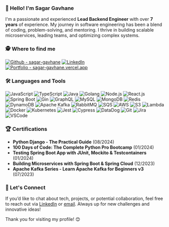 ### 👋 Hello! I'm Sagar Gavhane

I'm a passionate and experienced **Lead Backend Engineer** with over **7 years** of experience. My journey in software engineering has been a blend of coding, problem-solving, and mentoring. I thrive in building scalable microservices, leading teams, and optimizing complex systems.

### 🕵️ Where to find me

[![Github - sagar-gavhane](https://img.shields.io/static/v1?label=Github&message=sagar-gavhane&color=2ea44f&style=for-the-badge&logo=github)](https://github.com/sagar-gavhane)
[![LinkedIn](https://img.shields.io/static/v1?label=LinkedIn&message=sagar-gavhane&color=0077B5&style=for-the-badge&logo=linkedin)](https://www.linkedin.com/in/sagar-gavhane)
[![Portfolio - sagar-gavhane.vercel.app](https://img.shields.io/static/v1?label=Portfolio&message=sagar-gavhane.vercel.app&color=important&style=for-the-badge&logo=web)](mailto:sgavhane70@gmail.com)

### 🛠️ Languages and Tools

![JavaScript](https://img.shields.io/badge/JavaScript-323330?style=for-the-badge&logo=javascript&logoColor=F7DF1E)
![TypeScript](https://img.shields.io/badge/TypeScript-007ACC?style=for-the-badge&logo=typescript&logoColor=white)
![Java](https://img.shields.io/badge/Java-ED8B00?style=for-the-badge&logo=java&logoColor=white)
![Golang](https://img.shields.io/badge/Go-00ADD8?style=for-the-badge&logo=go&logoColor=white) 
![Node.js](https://img.shields.io/badge/Node.js-339933?style=for-the-badge&logo=nodedotjs&logoColor=white)
![React.js](https://img.shields.io/badge/React-20232A?style=for-the-badge&logo=react&logoColor=61DAFB)
![Spring Boot](https://img.shields.io/badge/Spring%20Boot-6DB33F?style=for-the-badge&logo=springboot&logoColor=white)
![Gin](https://img.shields.io/badge/Gin-00ADD8?style=for-the-badge&logo=go&logoColor=white)
![GraphQL](https://img.shields.io/badge/GraphQL-E10098?style=for-the-badge&logo=graphql&logoColor=white)
![MySQL](https://img.shields.io/badge/MySQL-00000F?style=for-the-badge&logo=mysql&logoColor=white)
![MongoDB](https://img.shields.io/badge/MongoDB-4EA94B?style=for-the-badge&logo=mongodb&logoColor=white)
![Redis](https://img.shields.io/badge/Redis-DC382D?style=for-the-badge&logo=redis&logoColor=white)
![DynamoDB](https://img.shields.io/badge/DynamoDB-4053D6?style=for-the-badge&logo=amazon-dynamodb&logoColor=white)
![Apache Kafka](https://img.shields.io/badge/Apache%20Kafka-231F20?style=for-the-badge&logo=apache-kafka&logoColor=white)
![RabbitMQ](https://img.shields.io/badge/RabbitMQ-FF6600?style=for-the-badge&logo=rabbitmq&logoColor=white)
![SQS](https://img.shields.io/badge/Amazon%20SQS-232F3E?style=for-the-badge&logo=amazon-sqs&logoColor=white)
![AWS](https://img.shields.io/badge/AWS-232F3E?style=for-the-badge&logo=amazon-aws&logoColor=white)
![S3](https://img.shields.io/badge/Amazon%20S3-569A31?style=for-the-badge&logo=amazon-s3&logoColor=white)
![Lambda](https://img.shields.io/badge/AWS%20Lambda-FF9900?style=for-the-badge&logo=aws-lambda&logoColor=white)
![Docker](https://img.shields.io/badge/Docker-2496ED?style=for-the-badge&logo=docker&logoColor=white)
![Kubernetes](https://img.shields.io/badge/Kubernetes-326CE5?style=for-the-badge&logo=kubernetes&logoColor=white)
![Jest](https://img.shields.io/badge/Jest-C21325?style=for-the-badge&logo=jest&logoColor=white)
![Cypress](https://img.shields.io/badge/Cypress-17202C?style=for-the-badge&logo=cypress&logoColor=white)
![DataDog](https://img.shields.io/badge/DataDog-632CA6?style=for-the-badge&logo=datadog&logoColor=white)
![Git](https://img.shields.io/badge/Git-F05032?style=for-the-badge&logo=git&logoColor=white)
![Jira](https://img.shields.io/badge/Jira-0052CC?style=for-the-badge&logo=jira&logoColor=white)
![VSCode](https://img.shields.io/badge/VS%20Code-0078d7?style=for-the-badge&logo=visual-studio-code&logoColor=white)

### 🏆 Certifications

- **Python Django - The Practical Guide** (08/2024)
- **100 Days of Code: The Complete Python Pro Bootcamp** (01/2024)
- **Testing Spring Boot App with JUnit, Mockito & Testcontainers** (01/2024)
- **Building Microservices with Spring Boot & Spring Cloud** (12/2023)
- **Apache Kafka Series - Learn Apache Kafka for Beginners v3** (07/2023)

### 💬 Let's Connect

If you’d like to chat about tech, projects, or potential collaboration, feel free to reach out via [LinkedIn](https://linkedin.com/in/sagar-gavhane) or [email](mailto:sgavhane70@gmail.com). Always up for new challenges and innovative ideas!

Thank you for visiting my profile! 😊
